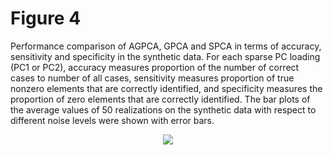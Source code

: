 # Figure 4
Performance comparison of AGPCA, GPCA and SPCA in terms of accuracy, sensitivity and specificity in the synthetic data. For each sparse PC loading (PC1 or PC2), accuracy measures proportion of the number of correct cases to number of all cases, sensitivity measures proportion of true nonzero elements that are correctly identified, and specificity measures the proportion of zero elements that are correctly identified. The bar plots of the average values of 50 realizations on the synthetic data with respect to different noise levels were shown with error bars.

<p align="center"> 
<img src="https://github.com/wenwenmin/AGSVD/blob/master/Figure4/Figure4.png">
</p>
